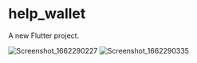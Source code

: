 # help_wallet

A new Flutter project.

![Screenshot_1662290227](https://user-images.githubusercontent.com/48942188/188310666-c977878a-206c-4329-8148-70f602eb1cd3.png) ![Screenshot_1662290335](https://user-images.githubusercontent.com/48942188/188310668-43481d9f-fe02-428a-b613-6bddff5f727a.png)
